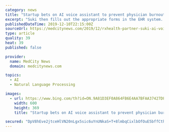 ```yaml
---
category: news
title: "Startup bets on AI voice assistant to prevent physician burnout"
excerpt: "Suki then fills out the appropriate forms in the EHR system. This might sound like a daunting task, but Soni said the unique vocabulary used in medicine makes speech recognition more effective. “There are not too many words in (medical) specialties compared to consumer software, when you’re asking Alexa to play a song for you,” he said."
publishedDateTime: 2019-12-10T22:15:00Z
sourceUrl: https://medcitynews.com/2019/12/rxhealth-partner-suki-ai-voice-assistant-to-prevent-physician-burnout/
type: article
quality: 39
heat: 39
published: false

provider:
  name: MedCity News
  domain: medcitynews.com

topics:
  - AI
  - Natural Language Processing

images:
  - url: https://www.bing.com/th?id=ON.9A81D3EF0A864FB6E4AA7BFAA37427DF
    width: 600
    height: 369
    title: "Startup bets on AI voice assistant to prevent physician burnout"

secured: "DpV8hEve2jtceHlVN20nLgx5sic6uYnUNkaS+T+8lmbqCixlbOfOuE5bffCthYAPMEKVO2NWvWwYlxQ+aHD8WYwyl0WgM42DSPGXnYmpPElTt+WGVmx1aoE0QjrRnpJRSKdlQkkrXrc1V1qSWqAT98NyRET0y8FLRP1GCBCVc2HWdaJxF+EQQwJZNV3Jbzk48HOKGBocoKGUD1WngOjQstLUHlGK/Tg5dzsTVSjSGJvJ8jtFIY/f/9v4PoimGx1KmjXHzGce2qgUzEtiSyIgNQ==;0yT7702DtsPXWle9hotLlA=="
---
```


